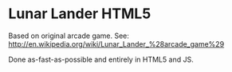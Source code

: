 Lunar Lander HTML5
==================
Based on original arcade game. See:
http://en.wikipedia.org/wiki/Lunar_Lander_%28arcade_game%29

Done as-fast-as-possible and entirely in HTML5 and JS. 

